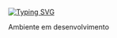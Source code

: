 [![Typing SVG](https://readme-typing-svg.demolab.com?font=Carter+One&size=25&pause=5000&color=1E2BF4&background=00000034&center=true&repeat=false&width=435&lines=Bruno+Gurgel+Solutions)](https://git.io/typing-svg)

Ambiente em desenvolvimento

<!--
https://readme-typing-svg.demolab.com/demo/

Font: Carter One
Font weight: 400
Font size: 25
Duration (ms per line): 5000
Pause (ms after line): 5000
Font color: #1E2BF4FF
Background color: #00000034
Horizontally Centered: True
Vertically Centered: False
Multiline: Type sentences on the line
Repeat: False
Width ✕ Height: 435 x 50

https://github.com/denvercoder1/readme-typing-svg
-->
